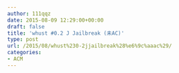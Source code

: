 ```yaml
---
author: 111qqz
date: 2015-08-09 12:29:00+00:00
draft: false
title: 'whust #0.2 J Jailbreak (未AC)'
type: post
url: /2015/08/whust%230-2jjailbreak%28%e6%9c%aaac%29/
categories:
- ACM
---
```


